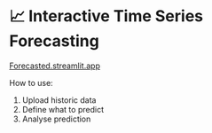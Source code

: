 # 📈 Interactive Time Series Forecasting

[Forecasted.streamlit.app](https://www.forecasted.streamlit.app)

How to use:
1. Upload historic data
2. Define what to predict
3. Analyse prediction

